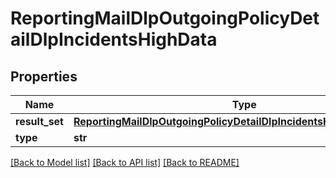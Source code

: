 # ReportingMailDlpOutgoingPolicyDetailDlpIncidentsHighData

## Properties
Name | Type | Description | Notes
------------ | ------------- | ------------- | -------------
**result_set** | [**ReportingMailDlpOutgoingPolicyDetailDlpIncidentsHighDataResultSet**](ReportingMailDlpOutgoingPolicyDetailDlpIncidentsHighDataResultSet.md) |  | [optional] 
**type** | **str** |  | [optional] 

[[Back to Model list]](../README.md#documentation-for-models) [[Back to API list]](../README.md#documentation-for-api-endpoints) [[Back to README]](../README.md)

